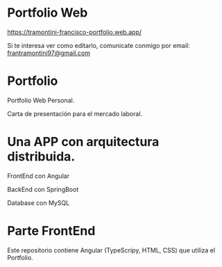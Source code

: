 # Portfolio Web

  https://tramontini-francisco-portfolio.web.app/
  
  Si te interesa ver como editarlo, comunicate conmigo por email: frantramontini97@gmail.com

# Portfolio

  Portfolio Web Personal. 
  
  Carta de presentación para el mercado laboral.

# Una APP con arquitectura distribuida.

  FrontEnd con Angular
  
  BackEnd con SpringBoot
  
  Database con MySQL 
  
  # Parte FrontEnd
  
  Este repositorio contiene Angular (TypeScripy, HTML, CSS) que utiliza el Portfolio.
